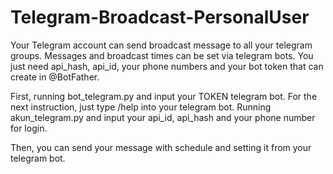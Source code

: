 # Telegram-Broadcast-PersonalUser
Your  Telegram  account can send broadcast message to all your  telegram groups.
Messages and broadcast times can be set via telegram bots.
You just need api_hash, api_id, your phone numbers and your bot token that can create in @BotFather.

First, running bot_telegram.py and input your TOKEN telegram bot. For the next instruction, just type /help into your telegram bot.
Running akun_telegram.py and input your api_id, api_hash and your phone number for login. 

Then, you can send your message with schedule and setting it from your telegram bot.
